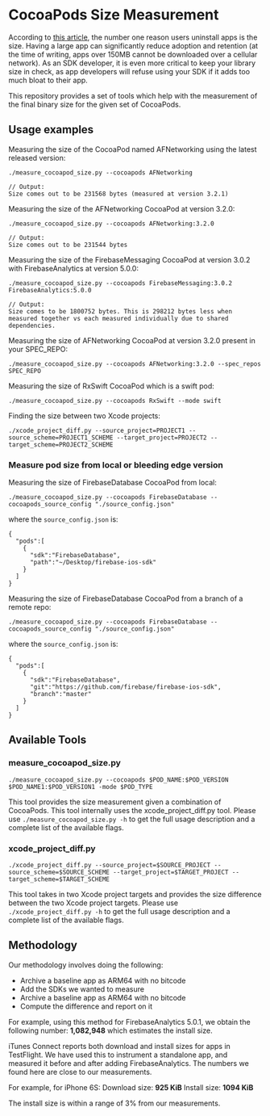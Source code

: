 # CocoaPods Size Measurement

According to [this article](https://www.linkedin.com/pulse/top-12-reasons-why-users-frequently-uninstall-mobile-apps-fakhruddin/), the number one reason users uninstall apps is the size. Having a large app can significantly reduce adoption and retention (at the time of writing, apps over 150MB cannot be downloaded over a cellular network). As an SDK developer, it is even more critical to keep your library size in check, as app developers will refuse using your SDK if it adds too much bloat to their app.

This repository provides a set of tools which help with the measurement of the final binary size for the given set of CocoaPods.

## Usage examples

Measuring the size of the CocoaPod named AFNetworking using the latest released version:

```
./measure_cocoapod_size.py --cocoapods AFNetworking

// Output:
Size comes out to be 231568 bytes (measured at version 3.2.1)
```




Measuring the size of the AFNetworking CocoaPod at version 3.2.0:

```
./measure_cocoapod_size.py --cocoapods AFNetworking:3.2.0

// Output:
Size comes out to be 231544 bytes
```



Measuring the size of the FirebaseMessaging CocoaPod at version 3.0.2 with FirebaseAnalytics at version 5.0.0:

```
./measure_cocoapod_size.py --cocoapods FirebaseMessaging:3.0.2 FirebaseAnalytics:5.0.0

// Output:
Size comes to be 1800752 bytes. This is 298212 bytes less when measured together vs each measured individually due to shared dependencies.
```



Measuring the size of AFNetworking CocoaPod at version 3.2.0 present in your SPEC_REPO:

`./measure_cocoapod_size.py --cocoapods AFNetworking:3.2.0 --spec_repos SPEC_REPO`

Measuring the size of RxSwift CocoaPod which is a swift pod:

`./measure_cocoapod_size.py --cocoapods RxSwift --mode swift`

Finding the size between two Xcode projects:

`./xcode_project_diff.py --source_project=PROJECT1 --source_scheme=PROJECT1_SCHEME --target_project=PROJECT2 --target_scheme=PROJECT2_SCHEME`

### Measure pod size from local or bleeding edge version

Measuring the size of FirebaseDatabase CocoaPod from local:

```
./measure_cocoapod_size.py --cocoapods FirebaseDatabase --cocoapods_source_config "./source_config.json"
```
where the `source_config.json` is:
```
{
  "pods":[
    {
      "sdk":"FirebaseDatabase",
      "path":"~/Desktop/firebase-ios-sdk"
    }
  ]
}

```

Measuring the size of FirebaseDatabase CocoaPod from a branch of a remote repo:

```
./measure_cocoapod_size.py --cocoapods FirebaseDatabase --cocoapods_source_config "./source_config.json"
```
where the `source_config.json` is:
```
{
  "pods":[
    {
      "sdk":"FirebaseDatabase",
      "git":"https://github.com/firebase/firebase-ios-sdk",
      "branch":"master"
    }
  ]
}

```



## Available Tools

### measure_cocoapod_size.py

`./measure_cocoapod_size.py --cocoapods $POD_NAME:$POD_VERSION $POD_NAME1:$POD_VERSION1 -mode $POD_TYPE`

This tool provides the size measurement given a combination of CocoaPods. This tool internally uses the xcode_project_diff.py tool.
Please use `./measure_cocoapod_size.py -h` to get the full usage description and a complete list of the available flags.

### xcode_project_diff.py

`./xcode_project_diff.py --source_project=$SOURCE_PROJECT --source_scheme=$SOURCE_SCHEME --target_project=$TARGET_PROJECT --target_scheme=$TARGET_SCHEME`

This tool takes in two Xcode project targets and provides the size difference between the two Xcode project targets. Please use `./xcode_project_diff.py -h` to get the full usage description and a complete list of the available flags.


## Methodology

Our methodology involves doing the following:
- Archive a baseline app as ARM64 with no bitcode
- Add the SDKs we wanted to measure
- Archive a baseline app as ARM64 with no bitcode
- Compute the difference and report on it

For example, using this method for FirebaseAnalytics 5.0.1, we obtain the following number: **1,082,948** which estimates the install size.

iTunes Connect reports both download and install sizes for apps in TestFlight. We have used this to instrument a standalone app, and measured it before and after adding FirebaseAnalytics. The numbers we found here are close to our measurements.

For example, for iPhone 6S:
Download size: **925 KiB**
Install size: **1094 KiB**

The install size is within a range of 3% from our measurements.
